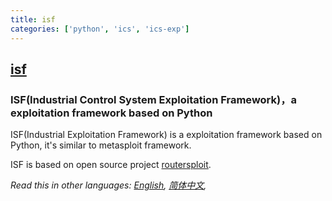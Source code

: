 ```yaml
---
title: isf
categories: ['python', 'ics', 'ics-exp']
---
```

## [isf](https://github.com/dark-lbp/isf)

### ISF(Industrial Control System Exploitation Framework)，a exploitation framework based on Python

ISF(Industrial Exploitation Framework) is a exploitation framework based on Python, it's similar to metasploit framework. 

ISF is based on open source project [routersploit](https://github.com/reverse-shell/routersploit).

*Read this in other languages: [English](README.md), [简体中文](README.zh-cn.md),*

